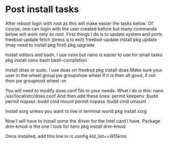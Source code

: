 # Post install tasks 

After reboot login with root as this will make easier the tasks below. Of course, one can login with the user created before but many commands below will work only as root.
First things I do is to update system and ports
freebsd-update fetch (press q to exit)
freebsd-update install
pkg update (may need to install pkg first)
pkg upgrade

Install editors and bash. I use nvim but nano is easier to use for small tasks
pkg install nano bash bash-completion

Install doas or sudo. I use doas on freebsd
pkg install doas
Make sure your user in the wheel group
pw groupshow wheel
If it is then all good, if not then
pw groupmod wheel -m <username>

You will need to modify doas.conf file to your needs. What I do is this:
nano /usr/local/etc/doas.conf
And then add these lines:
permit keepenv  :budd 
permit nopass   :budd cmd mount
permit nopass   :budd cmd umount

Install xorg unless you want to live in terminal world
pkg install xorg

Now I will have to install some the driver for the Intel card I have. Package drm-kmod is the one I look for here
pkg install drm-kmod

Once installed, add this line in rc.config
kld_list+=i915kms

